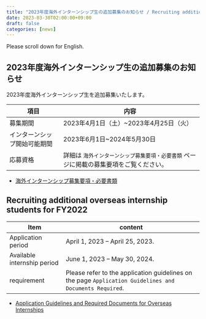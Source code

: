 ```yaml
---
title: "2023年度海外インターンシップ生の追加募集のお知らせ / Recruiting additional overseas internship students for FY2023"
date: 2023-03-30T02:00:00+09:00
draft: false
categories: [news]
---
```

Please scroll down for English.

## 2023年度海外インターンシップ生の追加募集のお知らせ

2023年度海外インターンシップ生を追加募集いたします。
 
| 項目                   |  内容                             |
| --------------------- | --------------------------------  |
| 募集期間                | 2023年4月1日（土）~2023年4月25日（火）   |
| インターンシップ開始可能期間 | 2023年6月1日~2024年5月30日          | 
| 応募資格                | 詳細は `海外インターンシップ募集要項・必要書類` ページに掲載の募集要項をご覧ください。 |

- [海外インターンシップ募集要項・必要書類](/internship/required-docs/)

 ## Recruiting additional overseas internship students for FY2022
 
| Item                        |  content                                         |
| --------------------------- | ------------------------------------------------ |
| Application period          | April 1, 2023 – April 25, 2023.                  |
| Available internship period | June 1, 2023 – May 30, 2024.                     |
| requirement                 | Please refer to the application guidelines on the page `Application Guidelines and Documents Required`. |

- [Application Guidelines and Required Documents for Overseas Internships](/internship/required-docs/)
